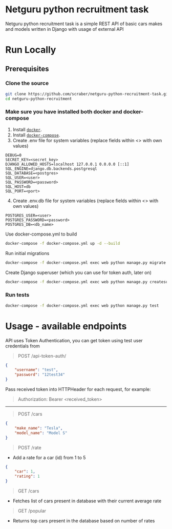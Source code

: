 # Netguru python recruitment task

Netguru python recruitment task is a simple REST API of basic cars makes and models written in Django with usage of external API


# Run Locally

## Prerequisites

### Clone the source 

```sh
git clone https://github.com/scraber/netguru-python-recruitment-task.git
cd netguru-python-recruitment
```
### Make sure you have installed both docker and docker-compose

1. Install [`docker`](https://docs.docker.com/get-docker/).
2. Install [`docker-compose`](https://docs.docker.com/compose/install/).
3. Create .env file for system variables (replace fields within <> with own values)
```
DEBUG=0
SECRET_KEY=<secret_key>
DJANGO_ALLOWED_HOSTS=localhost 127.0.0.1 0.0.0.0 [::1]
SQL_ENGINE=django.db.backends.postgresql
SQL_DATABASE=<postgres>
SQL_USER=<user>
SQL_PASSWORD=<password>
SQL_HOST=db
SQL_PORT=<port>
```
4. Create .env.db file for system variables (replace fields within <> with own values)
```
POSTGRES_USER=<user>
POSTGRES_PASSWORD=<password>
POSTGRES_DB=<db_name>
```



Use docker-compose.yml to build 
```sh
docker-compose -f docker-compose.yml up -d --build  
```
Run initial migrations 
```sh
docker-compose -f docker-compose.yml exec web python manage.py migrate --noinput
```
Create Django superuser (which you can use for token auth, later on)
```sh
docker-compose -f docker-compose.yml exec web python manage.py createsuperuser
```

### Run tests
```sh
docker-compose -f docker-compose.yml exec web python manage.py test
```
# Usage - available endpoints
API uses Token Authentication, you can get token using test user credentials from
>POST /api-token-auth/
```json
{
    "username": "test",
    "password": "12test34"
}
```

Pass received token into HTTPHeader for each request, for example:
>Authorization: Bearer <received_token>

---

>POST /cars
```json
{
    "make_name": "Tesla",
    "model_name": "Model S"
}
```

>POST /rate
* Add a rate for a car (id) from 1 to 5
```json
{
    "car": 1,
    "rating": 1
}
```

>GET /cars
* Fetches list of cars present in database with their current average rate

>GET /popular
* Returns top cars present in the database based on number of rates

